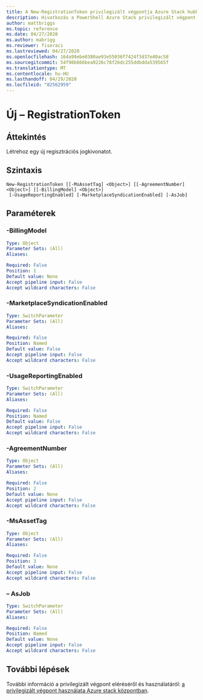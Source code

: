 ```yaml
---
title: A New-RegistrationToken privilegizált végpontja Azure Stack hubhoz
description: Hivatkozás a PowerShell Azure Stack privilegizált végpont-New-RegistrationToken
author: mattbriggs
ms.topic: reference
ms.date: 04/27/2020
ms.author: mabrigg
ms.reviewer: fiseraci
ms.lastreviewed: 04/27/2020
ms.openlocfilehash: 164a99ebe0380ae93e55036f7424f3d37e40ac58
ms.sourcegitcommit: 54f98b666bea9226c78f26dc255ddbdda539565f
ms.translationtype: MT
ms.contentlocale: hu-HU
ms.lasthandoff: 04/29/2020
ms.locfileid: "82562959"
---
```

# <a name="new-registrationtoken"></a>Új – RegistrationToken

## <a name="synopsis"></a>Áttekintés
Létrehoz egy új regisztrációs jogkivonatot.

## <a name="syntax"></a>Szintaxis

```
New-RegistrationToken [[-MsAssetTag] <Object>] [[-AgreementNumber] <Object>] [[-BillingModel] <Object>]
 [-UsageReportingEnabled] [-MarketplaceSyndicationEnabled] [-AsJob]
```

## <a name="parameters"></a>Paraméterek

### <a name="-billingmodel"></a>-BillingModel
 

```yaml
Type: Object
Parameter Sets: (All)
Aliases:

Required: False
Position: 1
Default value: None
Accept pipeline input: False
Accept wildcard characters: False
```

### <a name="-marketplacesyndicationenabled"></a>-MarketplaceSyndicationEnabled
 

```yaml
Type: SwitchParameter
Parameter Sets: (All)
Aliases:

Required: False
Position: Named
Default value: False
Accept pipeline input: False
Accept wildcard characters: False
```

### <a name="-usagereportingenabled"></a>-UsageReportingEnabled
 

```yaml
Type: SwitchParameter
Parameter Sets: (All)
Aliases:

Required: False
Position: Named
Default value: False
Accept pipeline input: False
Accept wildcard characters: False
```

### <a name="-agreementnumber"></a>-AgreementNumber
 

```yaml
Type: Object
Parameter Sets: (All)
Aliases:

Required: False
Position: 2
Default value: None
Accept pipeline input: False
Accept wildcard characters: False
```

### <a name="-msassettag"></a>-MsAssetTag
 

```yaml
Type: Object
Parameter Sets: (All)
Aliases:

Required: False
Position: 3
Default value: None
Accept pipeline input: False
Accept wildcard characters: False
```

### <a name="-asjob"></a>– AsJob


```yaml
Type: SwitchParameter
Parameter Sets: (All)
Aliases:

Required: False
Position: Named
Default value: None
Accept pipeline input: False
Accept wildcard characters: False
```

## <a name="next-steps"></a>További lépések

További információ a privilegizált végpont eléréséről és használatáról: [a privilegizált végpont használata Azure stack központban](https://docs.microsoft.com/azure-stack/operator/azure-stack-privileged-endpoint).
